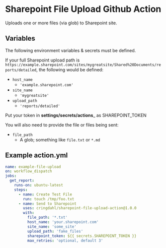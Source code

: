 # Sharepoint File Upload Github Action

Uploads one or more files (via glob) to Sharepoint site.

## Variables

The following environment variables & secrets must be defined.

If your full Sharepoint upload path is `https://example.sharepoint.com/sites/mygreatsite/Shared%20Documents/reports/detailed`, the following would be defined:

- `host_name`
  - `'example.sharepoint.com'`
- `site_name`
  - `'mygreatsite'`
- `upload_path`
  - `'reports/detailed'`

Put your token in **settings/secrets/actions**\_ as SHAREPOINT_TOKEN

You will also need to provide the file or files being sent:

- `file_path`
  - A glob; something like `file.txt` or `*.md`

## Example action.yml

```yml
name: example-file-upload
on: workflow_dispatch
jobs:
  get_report:
    runs-on: ubuntu-latest
    steps:
      - name: Create Test File
        run: touch /tmp/foo.txt
      - name: Send to Sharepoint
        uses: cringdahl/sharepoint-file-upload-action@1.0.0
        with:
          file_path: '*.txt'
          host_name: 'your.sharepoint.com'
          site_name: 'some_site'
          upload_path: 'fake_files'
          sharepoint_token: ${{ secrets.SHAREPOINT_TOKEN }}
          max_retries: 'optional, default 3'
```

